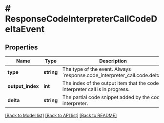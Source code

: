# # ResponseCodeInterpreterCallCodeDeltaEvent

## Properties

Name | Type | Description | Notes
------------ | ------------- | ------------- | -------------
**type** | **string** | The type of the event. Always &#x60;response.code_interpreter_call.code.delta&#x60;. |
**output_index** | **int** | The index of the output item that the code interpreter call is in progress. |
**delta** | **string** | The partial code snippet added by the code interpreter. |

[[Back to Model list]](../../README.md#models) [[Back to API list]](../../README.md#endpoints) [[Back to README]](../../README.md)
